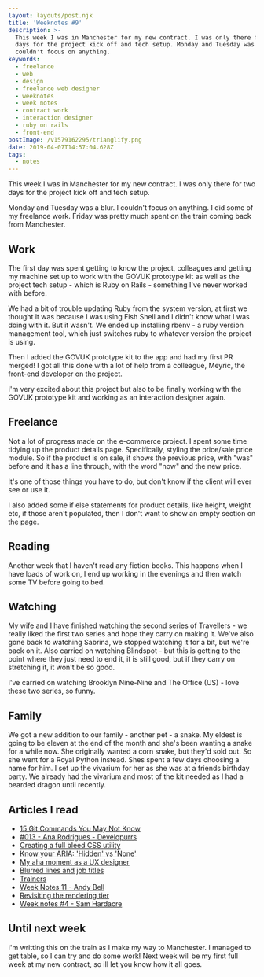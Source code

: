 ```yaml
---
layout: layouts/post.njk
title: 'Weeknotes #9'
description: >-
  This week I was in Manchester for my new contract. I was only there for two
  days for the project kick off and tech setup. Monday and Tuesday was a blur. I
  couldn't focus on anything.
keywords:
  - freelance
  - web
  - design
  - freelance web designer
  - weeknotes
  - week notes
  - contract work
  - interaction designer
  - ruby on rails
  - front-end
postImage: /v1579162295/trianglify.png
date: 2019-04-07T14:57:04.628Z
tags:
  - notes
---
```

This week I was in Manchester for my new contract. I was only there for two days for the project kick off and tech setup.

Monday and Tuesday was a blur. I couldn't focus on anything. I did some of my freelance work. Friday was pretty much spent on the train coming back from Manchester.

## Work
The first day was spent getting to know the project, colleagues and getting my machine set up to work with the GOVUK prototype kit as well as the project tech setup - which is Ruby on Rails - something I've never worked with before.

We had a bit of trouble updating Ruby from the system version, at first we thought it was because I was using Fish Shell and I didn't know what I was doing with it. But it wasn't. We ended up installing rbenv - a ruby version management tool, which just switches ruby to whatever version the project is using.

Then I added the GOVUK prototype kit to the app and had my first PR merged! I got all this done with a lot of help from a colleague, Meyric, the front-end developer on the project.

I'm very excited about this project but also to be finally working with the GOVUK prototype kit and working as an interaction designer again.

## Freelance
Not a lot of progress made on the e-commerce project. I spent some time tidying up the product details page. Specifically, styling the price/sale price module. So if the product is on sale, it shows the previous price, with "was" before and it has a line through, with the word "now" and the new price.

It's one of those things you have to do, but don't know if the client will ever see or use it.

I also added some if else statements for product details, like height, weight etc, if those aren't populated, then I don't want to show an empty section on the page.

## Reading
Another week that I haven't read any fiction books. This happens when I have loads of work on, I end up working in the evenings and then watch some TV before going to bed.

## Watching
My wife and I have finished watching the second series of Travellers - we really liked the first two series and hope they carry on making it. We've also gone back to watching Sabrina, we stopped watching it for a bit, but we're back on it. Also carried on watching Blindspot - but this is getting to the point where they just need to end it, it is still good, but if they carry on stretching it, it won't be so good.

I've carried on watching Brooklyn Nine-Nine and The Office (US) - love these two series, so funny.

## Family
We got a new addition to our family - another pet - a snake. My eldest is going to be eleven at the end of the month and she's been wanting a snake for a while now. She originally wanted a corn snake, but they'd sold out. So she went for a Royal Python instead. Shes spent a few days choosing a name for him. I set up the vivarium for her as she was at a friends birthday party. We already had the vivarium and most of the kit needed as I had a bearded dragon until recently.

## Articles I read
- [15 Git Commands You May Not Know](https://dev.to/zaiste/15-git-commands-you-may-not-know-4a8j "15 Git Commands You May Not Know")
- [#013 - Ana Rodrigues - Developurrs](https://developur.rs/posts/ana-rodrigues/ "#013 - Ana Rodrigues - Developurrs")
- [Creating a full bleed CSS utility](https://andy-bell.design/wrote/creating-a-full-bleed-css-utility/ "Creating a full bleed CSS utility - Andy Bell")
- [Know your ARIA: 'Hidden' vs 'None'](https://www.scottohara.me/blog/2018/05/05/hidden-vs-none.html "Know your ARIA: 'Hidden' vs 'None'")
- [My aha moment as a UX designer](https://uxdesign.cc/my-aha-moment-as-a-ux-designer-2a0812785d56 "My aha moment as a UX designer")
- [Blurred lines and job titles](https://cathydutton.co.uk/posts/blurred-lines-and-job-titles/ "Blurred lines and job titles")
- [Trainers](https://ethanmarcotte.com/wrote/trainers/ "Trainers")
- [Week Notes 11 - Andy Bell](https://andy-bell.design/wrote/week-notes-11/ "Week Notes 11 - Andy Bell")
- [Revisiting the rendering tier](http://www.theguardian.com/info/2019/apr/04/revisiting-the-rendering-tier "Revisiting the rendering tier")
- [Week notes #4 - Sam Hardacre](https://blog.nocturnalmonkey.com/week-notes-4/ "Week notes #4")

## Until next week
I'm writting this on the train as I make my way to Manchester. I managed to get table, so I can try and do some work! Next week will be my first full week at my new contract, so ill let you know how it all goes.
